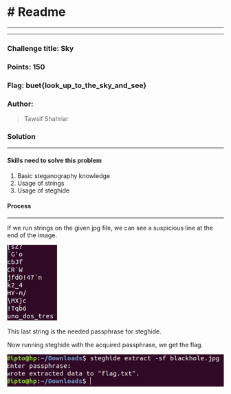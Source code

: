 # # Readme

---

---

### Challenge title: Sky

###

### Points: 150

###

### Flag: buet{look_up_to_the_sky_and_see}

### Author:

> Tawsif Shahriar

### Solution

---

#### Skills need to solve this problem

1. Basic steganography knowledge
2. Usage of strings
3. Usage of steghide

#### Process

---

If we run strings on the given jpg file, we can see a suspicious line at the end of the image.

![](Solution-images/1.png)

This last string is the needed passphrase for steghide.

Now running steghide with the acquired passphrase, we get the flag.

![](Solution-images/2.png)
